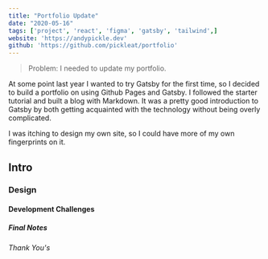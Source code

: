 ```yaml
---
title: "Portfolio Update"
date: "2020-05-16"
tags: ['project', 'react', 'figma', 'gatsby', 'tailwind',]
website: 'https://andypickle.dev'
github: 'https://github.com/pickleat/portfolio'
---
```


> Problem: I needed to update my portfolio.

At some point last year I wanted to try Gatsby for the first time, so I decided to build a portfolio on using Github Pages and Gatsby. I followed the starter tutorial and built a blog with Markdown. It was a pretty good introduction to Gatsby by both getting acquainted with the technology without being overly complicated.

I was itching to design my own site, so I could have more of my own fingerprints on it.

## Intro

### Design

#### Development Challenges

##### Final Notes

###### Thank You's
